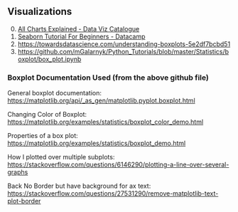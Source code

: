 ## Visualizations

0. [All Charts Explained - Data Viz Catalogue](https://datavizcatalogue.com/index.html)
1. [Seaborn Tutorial For Beginners - Datacamp](https://www.datacamp.com/community/tutorials/seaborn-python-tutorial?utm_source=adwords_ppc&utm_campaignid=1455363063&utm_adgroupid=65083631748&utm_device=c&utm_keyword=&utm_matchtype=b&utm_network=g&utm_adpostion=1t1&utm_creative=278443377092&utm_targetid=aud-748597547652:dsa-473406580275&utm_loc_interest_ms=&utm_loc_physical_ms=9062141&gclid=Cj0KCQiAvJXxBRCeARIsAMSkApqVm37Ml1puRihYDi34yS049BW2gj7QcPJlJiPfn9y7lD9MVpR-9bcaAo3qEALw_wcB)
2. https://towardsdatascience.com/understanding-boxplots-5e2df7bcbd51
3. https://github.com/mGalarnyk/Python_Tutorials/blob/master/Statistics/boxplot/box_plot.ipynb

### Boxplot Documentation Used (from the above github file)
General boxplot documentation: https://matplotlib.org/api/_as_gen/matplotlib.pyplot.boxplot.html

Changing Color of Boxplot: https://matplotlib.org/examples/statistics/boxplot_color_demo.html

Properties of a box plot: https://matplotlib.org/examples/statistics/boxplot_demo.html

How I plotted over multiple subplots: https://stackoverflow.com/questions/6146290/plotting-a-line-over-several-graphs

Back No Border but have background for ax text: https://stackoverflow.com/questions/27531290/remove-matplotlib-text-plot-border
